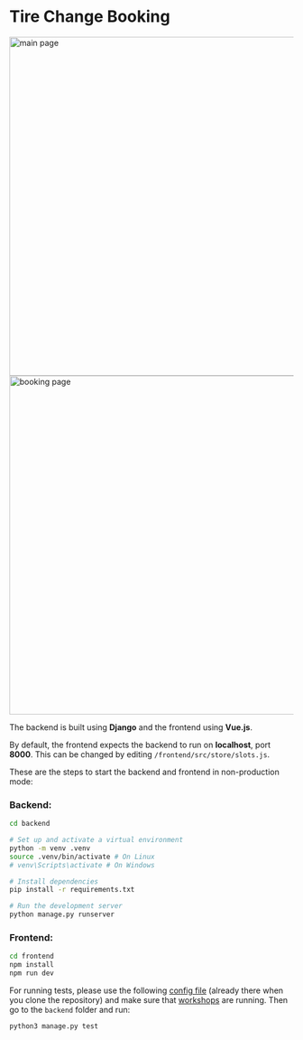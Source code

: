 # Tire Change Booking


<img src="https://gooserave.eu/media/tire_change_booking/main_page.png" alt="main page" width="600">
<img src="https://gooserave.eu/media/tire_change_booking/booking_page.png" alt="booking page" width="600">

The backend is built using **Django** and the frontend using **Vue.js**.

By default, the frontend expects the backend to run on **localhost**, port **8000**. This can be changed by editing `/frontend/src/store/slots.js`.

These are the steps to start the backend and frontend in non-production mode:

### Backend:

```bash
cd backend

# Set up and activate a virtual environment
python -m venv .venv
source .venv/bin/activate # On Linux
# venv\Scripts\activate # On Windows

# Install dependencies
pip install -r requirements.txt

# Run the development server
python manage.py runserver
```

### Frontend:
```bash
cd frontend
npm install
npm run dev
```

For running tests, please use the following [config file](https://raw.githubusercontent.com/ArkadSt/tire_change_booking/refs/heads/main/backend/workshops.yaml) (already there when you clone the repository) and make sure that [workshops](https://github.com/Surmus/tire-change-workshop) are running. Then go to the `backend` folder and run:
```bash
python3 manage.py test
```

